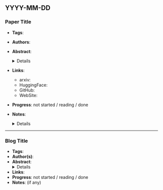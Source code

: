 ## YYYY-MM-DD

### Paper Title

- **Tags**: 
- **Authors**: 
- **Abstract**: 
  <details>
  
  </details>
- **Links**:
  - arxiv: 
  - HuggingFace: 
  - GitHub: 
  - WebSite: 
- **Progress**: not started / reading / done
- **Notes**:
  <details>
  (if any)
  </details>


---

### Blog Title

- **Tags**: 
- **Author(s)**: 
- **Abstract**: 
  <details>
  (if any)
  </details>
- **Links**: 
- **Progress**: not started / reading / done
- **Notes**: (if any)